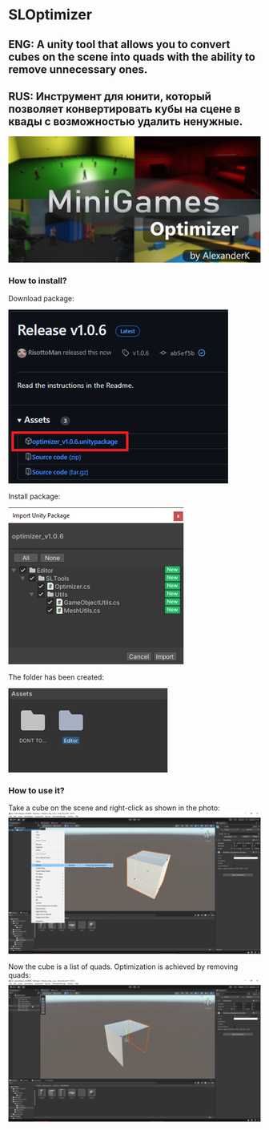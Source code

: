 # SLOptimizer
## ENG: A unity tool that allows you to convert cubes on the scene into quads with the ability to remove unnecessary ones.
## RUS: Инструмент для юнити, который позволяет конвертировать кубы на сцене в квады с возможностью удалить ненужные.

![Logo](https://github.com/RisottoMan/SLOptimizer/blob/main/Photo/Logo.png)

### How to install?
Download package:

![Logo](https://github.com/RisottoMan/SLOptimizer/blob/main/Photo/Install.png)

Install package:

![Logo](https://github.com/RisottoMan/SLOptimizer/blob/main/Photo/Package.png)

The folder has been created:

![Logo](https://github.com/RisottoMan/SLOptimizer/blob/main/Photo/Foldier.png)

### How to use it?
Take a cube on the scene and right-click as shown in the photo:
![Logo](https://github.com/RisottoMan/SLOptimizer/blob/main/Photo/Using.png)

Now the cube is a list of quads. Optimization is achieved by removing quads:
![Logo](https://github.com/RisottoMan/SLOptimizer/blob/main/Photo/Optimized.png)

